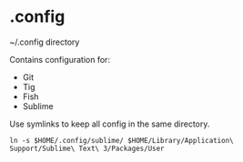 .config
=======

~/.config directory

Contains configuration for:
* Git
* Tig
* Fish
* Sublime

Use symlinks to keep all config in the same directory.

`ln -s $HOME/.config/sublime/ $HOME/Library/Application\ Support/Sublime\ Text\ 3/Packages/User`
